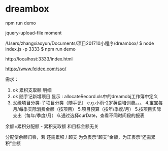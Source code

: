 # dreambox

npm run demo

jquery-upload-file
moment


/Users/zhangxiaoyun/Documents/项目201710小程序/dreambox/
$ node index.js -p 3333
$ npm run demo

http://localhost:3333/index.html

https://www.feidee.com/sso/

需求：
1. ok 累积支取额 明细
2. ok 随手记新增项目 显示 : allocateRecord.xls中的dreamobj工作簿中定义
3. 父级项目分类-子项目分类（随手记）
	e.g.小雨-2岁英语培训费。。。
4.宝宝每月/每季实际消费金额（按项目）
5.项目预算（按年/季度/月）
5.按项目实际支出（每年/季度/月） 
6.通过选择curDate，查看不同时间段的报表


余额=累积分配额 - 累积支取额
和目标金额无关

分配使余额归零，若 还需累积 / 超支 为负表示“超支”金额，为正表示“还需累积”金额
